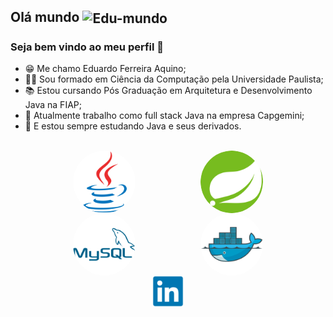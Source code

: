 ## Olá mundo <img align="center" alt="Edu-mundo" height="30" width="30" src="https://cdn-icons-png.flaticon.com/512/814/814513.png">
### Seja bem vindo ao meu perfil 🤩

- 😁 Me chamo Eduardo Ferreira Aquino;
- 👨‍🎓 Sou formado em Ciência da Computação pela Universidade Paulista;
- 📚 Estou cursando Pós Graduação em Arquitetura e Desenvolvimento Java na FIAP;
- 🔭 Atualmente trabalho como full stack Java na empresa Capgemini;
- 🌱 E estou sempre estudando Java e seus derivados.
  
<div align="center" style="display: inline_block"><br>
  <img align="center" alt="Edu-java" height="100" style="border-radius:50px;" src="https://raw.githubusercontent.com/devicons/devicon/55609aa5bd817ff167afce0d965585c92040787a/icons/java/java-original.svg" hspace=50">
  <img align="center" alt="Edu-spring" height="100" style="border-radius:50px;" src="https://raw.githubusercontent.com/devicons/devicon/55609aa5bd817ff167afce0d965585c92040787a/icons/spring/spring-original.svg" hspace="50">
  <img align="center" alt="Edu-mysql" height="100" style="border-radius:50px;" src="https://raw.githubusercontent.com/devicons/devicon/55609aa5bd817ff167afce0d965585c92040787a/icons/mysql/mysql-plain-wordmark.svg" hspace="50">
  <img align="center" alt="Edu-docker" height="100" style="border-radius:50px;" src="https://raw.githubusercontent.com/devicons/devicon/55609aa5bd817ff167afce0d965585c92040787a/icons/docker/docker-original.svg" hspace="50">
</div>

<div align="center" style="display: inline_block" vspace="50">
    
  <a href="https://www.linkedin.com/in/eduardoferreira7/" target="_blank">
    <img align="center" alt="Edu-linkedin" height="50" src="https://raw.githubusercontent.com/devicons/devicon/55609aa5bd817ff167afce0d965585c92040787a/icons/linkedin/linkedin-original.svg">
  </a>
</div>
